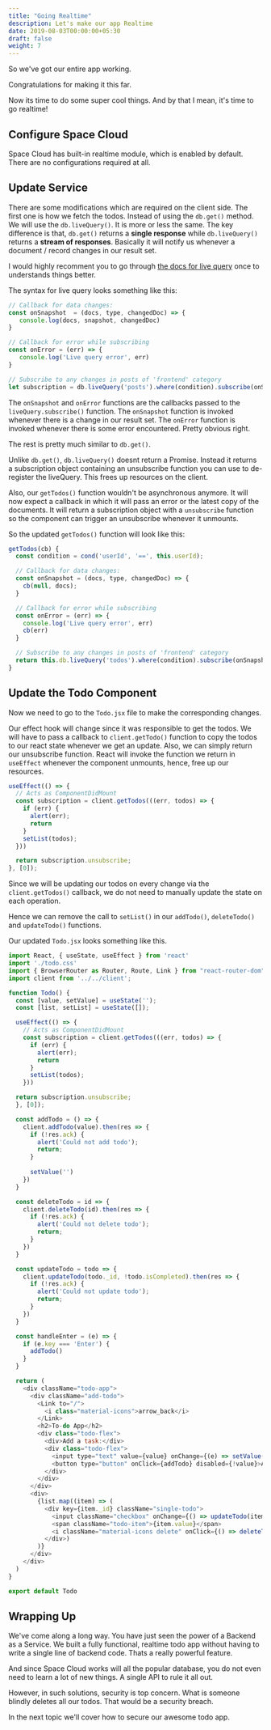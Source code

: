 ```yaml
---
title: "Going Realtime"
description: Let's make our app Realtime
date: 2019-08-03T00:00:00+05:30
draft: false
weight: 7
---
```


So we've got our entire app working.

Congratulations for making it this far.

Now its time to do some super cool things. And by that I mean, it's time to go realtime!

## Configure Space Cloud

Space Cloud has built-in realtime module, which is enabled by default. There are no configurations required at all.

## Update Service

There are some modifications which are required on the client side. The first one is how we fetch the todos. Instead of using the `db.get()` method. We will use the `db.liveQuery()`. It is more or less the same. The key difference is that, `db.get()` returns a **single response** while `db.liveQuery()` returns a **stream of responses**. Basically it will notify us whenever a document / record changes in our result set.

I would highly recomment you to go through [the docs for live query](https://spaceuptech.com/docs/database/live-query) once to understands things better.

The syntax for live query looks something like this:

```js
// Callback for data changes:
const onSnapshot  = (docs, type, changedDoc) => {
   console.log(docs, snapshot, changedDoc)
}

// Callback for error while subscribing
const onError = (err) => {
   console.log('Live query error', err)
}

// Subscribe to any changes in posts of 'frontend' category
let subscription = db.liveQuery('posts').where(condition).subscribe(onSnapshot, onError) 
```

The `onSnapshot` and `onError` functions are the callbacks passed to the `liveQuery.subscribe()` function. The `onSnapshot` function is invoked whenever there is a change in our result set. The `onError` function is invoked whenever there is some error encountered. Pretty obvious right.

The rest is pretty much similar to `db.get()`.

Unlike `db.get()`, `db.liveQuery()` doesnt return a Promise. Instead it returns a subscription object containing an unsubscribe function you can use to de-register the liveQuery. This frees up resources on the client.

Also, our `getTodos()` function wouldn't be asynchronous anymore. It will now expect a callback in which it will pass an error or the latest copy of the documents. It will return a subscription object with a `unsubscribe` function so the component can trigger an unsubscribe whenever it unmounts.

So the updated `getTodos()` function will look like this:

```js
getTodos(cb) {
  const condition = cond('userId', '==', this.userId);

  // Callback for data changes:
  const onSnapshot = (docs, type, changedDoc) => {
    cb(null, docs);
  }

  // Callback for error while subscribing
  const onError = (err) => {
    console.log('Live query error', err)
    cb(err)
  }

  // Subscribe to any changes in posts of 'frontend' category
  return this.db.liveQuery('todos').where(condition).subscribe(onSnapshot, onError)
}
```

##  Update the Todo Component

Now we need to go to the `Todo.jsx` file to make the corresponding changes.

Our effect hook will change since it was responsible to get the todos. We will have to pass a callback to `client.getTodo()` function to copy the todos to our react state whenever we get an update. Also, we can simply return our unsubscribe function. React will invoke the function we return in `useEffect` whenever the component unmounts, hence, free up our resources.

```js
useEffect(() => {
  // Acts as ComponentDidMount
  const subscription = client.getTodos(((err, todos) => {
    if (err) {
      alert(err);
      return
    }
    setList(todos);
  }))

  return subscription.unsubscribe;
}, [0]);
```

Since we will be updating our todos on every change via the `client.getTodos()` callback, we do not need to manually update the state on each operation.

Hence we can remove the call to `setList()` in our `addTodo()`, `deleteTodo()` and `updateTodo()` functions.

Our updated `Todo.jsx` looks something like this.

```js
import React, { useState, useEffect } from 'react'
import './todo.css'
import { BrowserRouter as Router, Route, Link } from "react-router-dom";
import client from '../../client';

function Todo() {
  const [value, setValue] = useState('');
  const [list, setList] = useState([]);

  useEffect(() => {
    // Acts as ComponentDidMount
    const subscription = client.getTodos(((err, todos) => {
      if (err) {
        alert(err);
        return
      }
      setList(todos);
    }))

  return subscription.unsubscribe;
  }, [0]);

  const addTodo = () => {
    client.addTodo(value).then(res => {
      if (!res.ack) {
        alert('Could not add todo');
        return;
      }
      
      setValue('')
    })
  }

  const deleteTodo = id => {
    client.deleteTodo(id).then(res => {
      if (!res.ack) {
        alert('Could not delete todo');
        return;
      }  
    })
  }

  const updateTodo = todo => {
    client.updateTodo(todo._id, !todo.isCompleted).then(res => {
      if (!res.ack) {
        alert('Could not update todo');
        return;
      }
    })
  }

  const handleEnter = (e) => {
    if (e.key === 'Enter') {
      addTodo()
    }
  }

  return (
    <div className="todo-app">
      <div className="add-todo">
        <Link to="/">
          <i class="material-icons">arrow_back</i>
        </Link>
        <h2>To-do App</h2>
        <div class="todo-flex">
          <div>Add a task:</div>
          <div class="todo-flex">
            <input type="text" value={value} onChange={(e) => setValue(e.target.value)} onKeyDown={handleEnter}></input>
            <button type="button" onClick={addTodo} disabled={!value}>Add</button>
          </div>
        </div>
      </div>
      <div>
        {list.map((item) => (
          <div key={item._id} className="single-todo">
            <input className="checkbox" onChange={() => updateTodo(item)} checked={item.isCompleted} type="checkbox" />
            <span className="todo-item">{item.value}</span>
            <i className="material-icons delete" onClick={() => deleteTodo(item._id)}>delete</i>
          </div>)
        )}
      </div>
    </div>
  )
}

export default Todo
```

## Wrapping Up

We've come along a long way. You have just seen the power of a Backend as a Service. We built a fully functional, realtime todo app without having to write a single line of backend code. Thats a really powerful feature.

And since Space Cloud works will all the popular database, you do not even need to learn a lot of new things. A single API to rule it all out.

However, in such solutions, security is top concern. What is someone blindly deletes all our todos. That would be a security breach.

In the next topic we'll cover how to secure our awesome todo app.